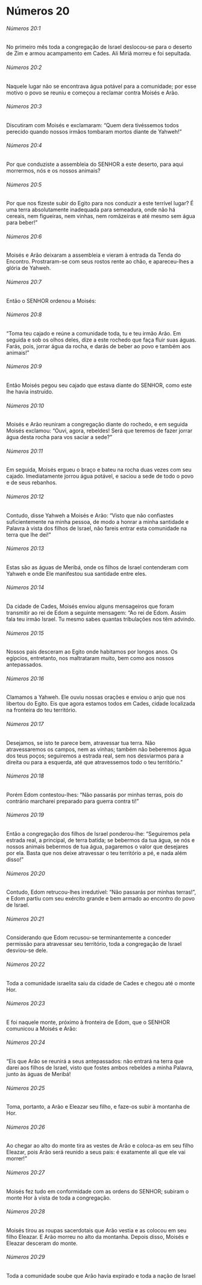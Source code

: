 # Números 20

###### Números 20:1

No primeiro mês toda a congregação de Israel deslocou-se para o deserto de Zim e armou acampamento em Cades. Ali Miriã morreu e foi sepultada.

###### Números 20:2

Naquele lugar não se encontrava água potável para a comunidade; por esse motivo o povo se reuniu e começou a reclamar contra Moisés e Arão.

###### Números 20:3

Discutiram com Moisés e exclamaram: “Quem dera tivéssemos todos perecido quando nossos irmãos tombaram mortos diante de Yahweh!”

###### Números 20:4

Por que conduziste a assembleia do SENHOR a este deserto, para aqui morrermos, nós e os nossos animais?

###### Números 20:5

Por que nos fizeste subir do Egito para nos conduzir a este terrível lugar? É uma terra absolutamente inadequada para semeadura, onde não há cereais, nem figueiras, nem vinhas, nem romãzeiras e até mesmo sem água para beber!”

###### Números 20:6

Moisés e Arão deixaram a assembleia e vieram à entrada da Tenda do Encontro. Prostraram-se com seus rostos rente ao chão, e apareceu-lhes a glória de Yahweh.

###### Números 20:7

Então o SENHOR ordenou a Moisés:

###### Números 20:8

“Toma teu cajado e reúne a comunidade toda, tu e teu irmão Arão. Em seguida e sob os olhos deles, dize a este rochedo que faça fluir suas águas. Farás, pois, jorrar água da rocha, e darás de beber ao povo e também aos animais!”

###### Números 20:9

Então Moisés pegou seu cajado que estava diante do SENHOR, como este lhe havia instruído.

###### Números 20:10

Moisés e Arão reuniram a congregação diante do rochedo, e em seguida Moisés exclamou: “Ouvi, agora, rebeldes! Será que teremos de fazer jorrar água desta rocha para vos saciar a sede?”

###### Números 20:11

Em seguida, Moisés ergueu o braço e bateu na rocha duas vezes com seu cajado. Imediatamente jorrou água potável, e saciou a sede de todo o povo e de seus rebanhos.

###### Números 20:12

Contudo, disse Yahweh a Moisés e Arão: “Visto que não confiastes suficientemente na minha pessoa, de modo a honrar a minha santidade e Palavra à vista dos filhos de Israel, não fareis entrar esta comunidade na terra que lhe dei!”

###### Números 20:13

Estas são as águas de Meribá, onde os filhos de Israel contenderam com Yahweh e onde Ele manifestou sua santidade entre eles.

###### Números 20:14

Da cidade de Cades, Moisés enviou alguns mensageiros que foram transmitir ao rei de Edom a seguinte mensagem: “Ao rei de Edom. Assim fala teu irmão Israel. Tu mesmo sabes quantas tribulações nos têm advindo.

###### Números 20:15

Nossos pais desceram ao Egito onde habitamos por longos anos. Os egípcios, entretanto, nos maltrataram muito, bem como aos nossos antepassados.

###### Números 20:16

Clamamos a Yahweh. Ele ouviu nossas orações e enviou o anjo que nos libertou do Egito. Eis que agora estamos todos em Cades, cidade localizada na fronteira do teu território.

###### Números 20:17

Desejamos, se isto te parece bem, atravessar tua terra. Não atravessaremos os campos, nem as vinhas; também não beberemos água dos teus poços; seguiremos a estrada real, sem nos desviarmos para a direita ou para a esquerda, até que atravessemos todo o teu território.”

###### Números 20:18

Porém Edom contestou-lhes: “Não passarás por minhas terras, pois do contrário marcharei preparado para guerra contra ti!”

###### Números 20:19

Então a congregação dos filhos de Israel ponderou-lhe: “Seguiremos pela estrada real, a principal, de terra batida; se bebermos da tua água, se nós e nossos animais bebermos de tua água, pagaremos o valor que desejares por ela. Basta que nos deixe atravessar o teu território a pé, e nada além disso!”

###### Números 20:20

Contudo, Edom retrucou-lhes irredutível: “Não passarás por minhas terras!”, e Edom partiu com seu exército grande e bem armado ao encontro do povo de Israel.

###### Números 20:21

Considerando que Edom recusou-se terminantemente a conceder permissão para atravessar seu território, toda a congregação de Israel desviou-se dele.

###### Números 20:22

Toda a comunidade israelita saiu da cidade de Cades e chegou até o monte Hor.

###### Números 20:23

E foi naquele monte, próximo à fronteira de Edom, que o SENHOR comunicou a Moisés e Arão:

###### Números 20:24

“Eis que Arão se reunirá a seus antepassados: não entrará na terra que darei aos filhos de Israel, visto que fostes ambos rebeldes a minha Palavra, junto às águas de Meribá!

###### Números 20:25

Toma, portanto, a Arão e Eleazar seu filho, e faze-os subir à montanha de Hor.

###### Números 20:26

Ao chegar ao alto do monte tira as vestes de Arão e coloca-as em seu filho Eleazar, pois Arão será reunido a seus pais: é exatamente ali que ele vai morrer!”

###### Números 20:27

Moisés fez tudo em conformidade com as ordens do SENHOR; subiram o monte Hor à vista de toda a congregação.

###### Números 20:28

Moisés tirou as roupas sacerdotais que Arão vestia e as colocou em seu filho Eleazar. E Arão morreu no alto da montanha. Depois disso, Moisés e Eleazar desceram do monte.

###### Números 20:29

Toda a comunidade soube que Arão havia expirado e toda a nação de Israel

